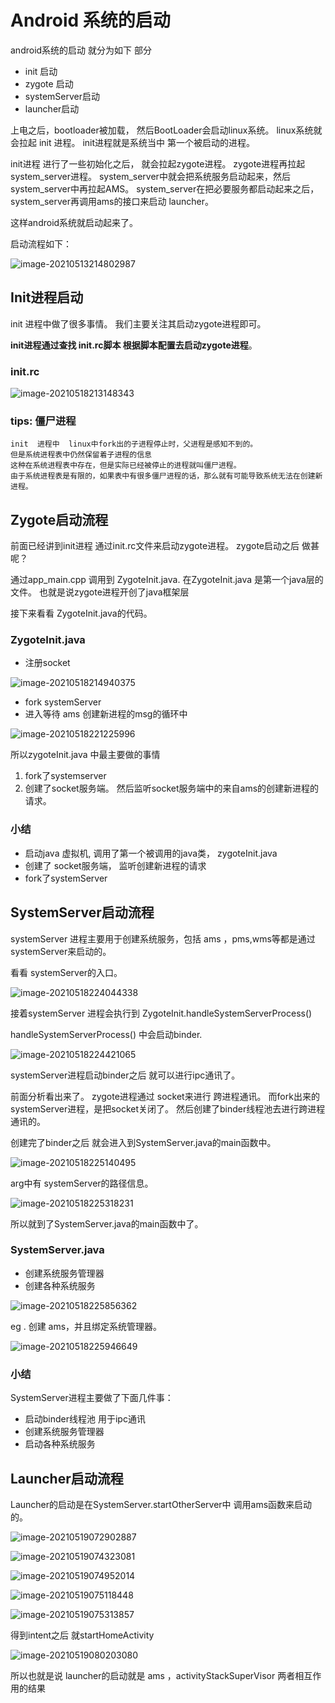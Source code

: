 # Android 系统的启动

 android系统的启动 就分为如下 部分

- init 启动
- zygote 启动
- systemServer启动
- launcher启动



上电之后，bootloader被加载， 然后BootLoader会启动linux系统。
linux系统就会拉起 init 进程。
init进程就是系统当中 第一个被启动的进程。

init进程 进行了一些初始化之后， 就会拉起zygote进程。
zygote进程再拉起system_server进程。
system_server中就会把系统服务启动起来，然后system_server中再拉起AMS。
system_server在把必要服务都启动起来之后， system_server再调用ams的接口来启动 launcher。

这样android系统就启动起来了。




启动流程如下：

![image-20210513214802987](https://i.loli.net/2021/05/13/18TeRwxJrDVXmqt.png)

## Init进程启动



init 进程中做了很多事情。
我们主要关注其启动zygote进程即可。

**init进程通过查找 init.rc脚本 根据脚本配置去启动zygote进程**。

### init.rc

![image-20210518213148343](https://i.loli.net/2021/05/18/p67rSZ9wMtja2ze.png)





### tips: 僵尸进程

```
init  进程中  linux中fork出的子进程停止时，父进程是感知不到的。
但是系统进程表中仍然保留着子进程的信息 
这种在系统进程表中存在，但是实际已经被停止的进程就叫僵尸进程。
由于系统进程表是有限的，如果表中有很多僵尸进程的话，那么就有可能导致系统无法在创建新进程。

```



## Zygote启动流程

前面已经讲到init进程 通过init.rc文件来启动zygote进程。
zygote启动之后 做甚呢？

通过app_main.cpp 调用到 ZygoteInit.java.
在ZygoteInit.java 是第一个java层的文件。
也就是说zygote进程开创了java框架层

接下来看看 ZygoteInit.java的代码。

### ZygoteInit.java

-  注册socket

![image-20210518214940375](https://i.loli.net/2021/05/18/o6qFLAcKSPCe72J.png)

- fork systemServer
- 进入等待 ams 创建新进程的msg的循环中

![image-20210518221225996](https://i.loli.net/2021/05/18/nUEFVYs93xWz4lQ.png)





所以zygoteInit.java 中最主要做的事情

1. fork了systemserver
2. 创建了socket服务端。
   然后监听socket服务端中的来自ams的创建新进程的请求。 



### 小结



- 启动java 虚拟机, 调用了第一个被调用的java类， zygoteInit.java
- 创建了 socket服务端， 监听创建新进程的请求
- fork了systemServer

## SystemServer启动流程





systemServer 进程主要用于创建系统服务，包括 ams ，pms,wms等都是通过systemServer来启动的。



看看 systemServer的入口。



![image-20210518224044338](https://i.loli.net/2021/05/18/fZ3dhjpCVwo4Prs.png)



接着systemServer 进程会执行到 ZygoteInit.handleSystemServerProcess()

handleSystemServerProcess() 中会启动binder.

![image-20210518224421065](https://i.loli.net/2021/05/18/VXCa2nMfyk7FKq5.png)

systemServer进程启动binder之后  就可以进行ipc通讯了。

前面分析看出来了。
zygote进程通过  socket来进行  跨进程通讯。
而fork出来的systemServer进程，是把socket关闭了。
然后创建了binder线程池去进行跨进程通讯的。

创建完了binder之后 就会进入到SystemServer.java的main函数中。


![image-20210518225140495](https://i.loli.net/2021/05/18/brNfRGH1Fcme2Oi.png)

arg中有 systemServer的路径信息。

![image-20210518225318231](https://i.loli.net/2021/05/18/VtNBkiue7PrI3hT.png)





所以就到了SystemServer.java的main函数中了。

### SystemServer.java

- 创建系统服务管理器
- 创建各种系统服务

![image-20210518225856362](https://i.loli.net/2021/05/18/St2eCgrayH68DI3.png)

eg .
创建 ams，并且绑定系统管理器。

![image-20210518225946649](https://i.loli.net/2021/05/18/eQXC4JbE2TWlxL1.png)



### 小结

SystemServer进程主要做了下面几件事：

- 启动binder线程池  用于ipc通讯
- 创建系统服务管理器
- 启动各种系统服务

## Launcher启动流程

Launcher的启动是在SystemServer.startOtherServer中 调用ams函数来启动的。


![image-20210519072902887](https://i.loli.net/2021/05/19/T1MZNVUFQbasdA8.png)





![image-20210519074323081](https://i.loli.net/2021/05/19/YeVtslqNhHgpJwz.png)

![image-20210519074952014](https://i.loli.net/2021/05/19/PUoA7fmcIhRjyGk.png)



![image-20210519075118448](https://i.loli.net/2021/05/19/EVk34G6OtDjpyg8.png)

![image-20210519075313857](https://i.loli.net/2021/05/19/8BqK9MfCoVNETdt.png)

得到intent之后 就startHomeActivity

![image-20210519080203080](https://i.loli.net/2021/05/19/UxzAyjSNwegvHdq.png)



所以也就是说 launcher的启动就是
ams ，activityStackSuperVisor  两者相互作用的结果